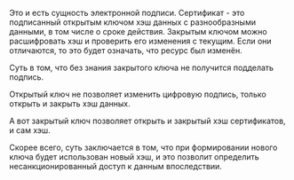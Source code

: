 Это и есть сущность электронной подписи. Сертификат - это подписанный открытым ключом хэш данных с разнообразными данными, в том числе о сроке действия.
Закрытым ключом можно расшифровать хэш и проверить его изменения с текущим.
Если они отличаются, то это будет означать, что ресурс был изменён.

Суть в том, что без знания закрытого ключа не получится подделать подпись.

Открытый ключ не позволяет изменить цифровую подпись, только открыть и закрыть хэш данных.

А вот закрытый ключ позволяет открыть и закрытый хэш сертификатов, и сам хэш. 

Скорее всего, суть заключается в том, что при формировании нового ключа будет использован новый хэш, и это позволит определить несанкционированный доступ к данным впоследствии.